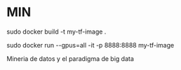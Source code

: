 # MIN

sudo docker build -t my-tf-image .

sudo docker run --gpus=all -it -p 8888:8888 my-tf-image


Mineria de datos y el paradigma de big data 
